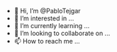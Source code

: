 - 👋 Hi, I’m @PabloTejgar
- 👀 I’m interested in ...
- 🌱 I’m currently learning ...
- 💞️ I’m looking to collaborate on ...
- 📫 How to reach me ...

<!---
PabloTejgar/PabloTejgar is a ✨ special ✨ repository because its `README.md` (this file) appears on your GitHub profile.
You can click the Preview link to take a look at your changes.
--->

